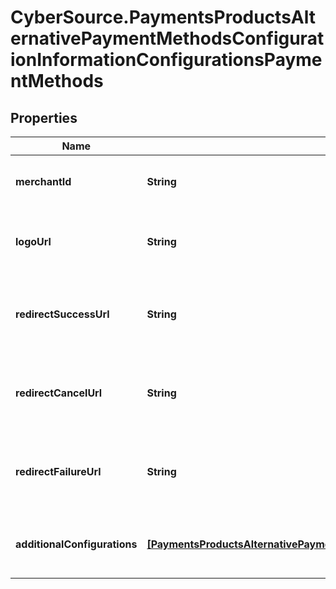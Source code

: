 # CyberSource.PaymentsProductsAlternativePaymentMethodsConfigurationInformationConfigurationsPaymentMethods

## Properties
Name | Type | Description | Notes
------------ | ------------- | ------------- | -------------
**merchantId** | **String** | Merchant ID for the payment method. This is a unique identifier for the merchant. example. mid12345678  | [optional] 
**logoUrl** | **String** | URL of the logo for the payment method. This is used for branding purposes. example: http://www.test.com  | [optional] 
**redirectSuccessUrl** | **String** | URL to redirect to after a successful transaction. This is where the user will be sent after completing the payment. example: http://www.test.com/success  | [optional] 
**redirectCancelUrl** | **String** | URL to redirect to if the user cancels the transaction. This is where the user will be sent if they choose to cancel the payment. example: http://www.test.com/cancel  | [optional] 
**redirectFailureUrl** | **String** | URL to redirect to if the transaction fails. This is where the user will be sent if there is an error during the payment process. example: http://www.test.com/failure  | [optional] 
**additionalConfigurations** | [**[PaymentsProductsAlternativePaymentMethodsConfigurationInformationConfigurationsAdditionalConfigurations]**](PaymentsProductsAlternativePaymentMethodsConfigurationInformationConfigurationsAdditionalConfigurations.md) | Additional configurations for the payment method. This can include various settings specific to the payment method.  | [optional] 


